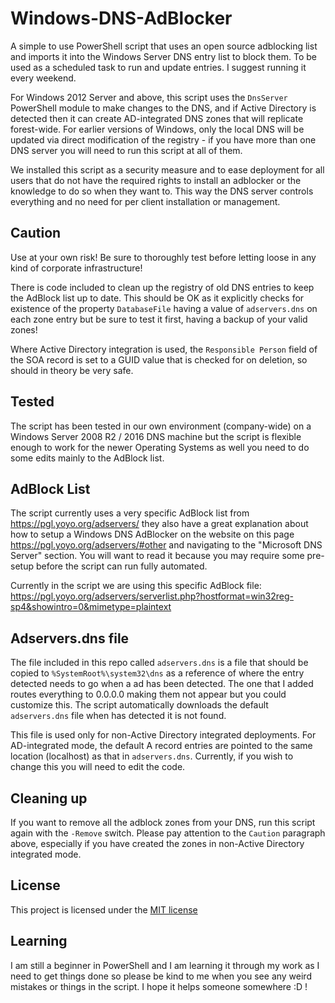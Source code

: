 # Windows-DNS-AdBlocker

A simple to use PowerShell script that uses an open source adblocking list and imports it into the Windows Server DNS entry list to block them. To be used as a scheduled task to run and update entries. I suggest running it every weekend.

For Windows 2012 Server and above, this script uses the `DnsServer` PowerShell module to make changes to the DNS, and if Active Directory is detected then it can create AD-integrated DNS zones that will replicate forest-wide. For earlier versions of Windows, only the local DNS will be updated via direct modification of the registry - if you have more than one DNS server you will need to run this script at all of them.

We installed this script as a security measure and to ease deployment for all users that do not have the required rights to install an adblocker or the knowledge to do so when they want to. This way the DNS server controls everything and no need for per client installation or management.

## Caution

Use at your own risk! Be sure to thoroughly test before letting loose in any kind of corporate infrastructure!

There is code included to clean up the registry of old DNS entries to keep the AdBlock list up to date. This should be OK as it explicitly checks for existence of the property `DatabaseFile` having a value of `adservers.dns` on each zone entry but be sure to test it first, having a backup of your valid zones!

Where Active Directory integration is used, the `Responsible Person` field of the SOA record is set to a GUID value that is checked for on deletion, so should in theory be very safe.

## Tested

The script has been tested in our own environment (company-wide) on a Windows Server 2008 R2 / 2016 DNS machine but the script is flexible enough to work for the newer Operating Systems as well you need to do some edits mainly to the AdBlock list.

## AdBlock List

The script currently uses a very specific AdBlock list from https://pgl.yoyo.org/adservers/ they also have a great explanation about how to setup a Windows DNS AdBlocker on the website on this page https://pgl.yoyo.org/adservers/#other and navigating to the "Microsoft DNS Server" section. You will want to read it because you may require some pre-setup before the script can run fully automated.

Currently in the script we are using this specific AdBlock file:
https://pgl.yoyo.org/adservers/serverlist.php?hostformat=win32reg-sp4&showintro=0&mimetype=plaintext

## Adservers.dns file

The file included in this repo called `adservers.dns` is a file that should be copied to `%SystemRoot%\system32\dns` as a reference of where the entry detected needs to go when a ad has been detected. The one that I added routes everything to 0.0.0.0 making them not appear but you could customize this. The script automatically downloads the default `adservers.dns` file when has detected it is not found.

This file is used only for non-Active Directory integrated deployments. For AD-integrated mode, the default A record entries are pointed to the same location (localhost) as that in `adservers.dns`. Currently, if you wish to change this you will need to edit the code.

## Cleaning up

If you want to remove all the adblock zones from your DNS, run this script again with the `-Remove` switch. Please pay attention to the `Caution` paragraph above, especially if you have created the zones in non-Active Directory integrated mode.

## License

This project is licensed under the [MIT license](LICENSE)

## Learning

I am still a beginner in PowerShell and I am learning it through my work as I need to get things done so please be kind to me when you see any weird mistakes or things in the script. I hope it helps someone somewhere :D !
